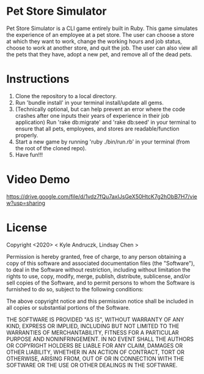 # Pet Store Simulator

Pet Store Simulator is a CLI game entirely built in Ruby. This game simulates the experience of an employee at a pet store. The user can choose a store at which they want to work, change the working hours and job status, choose to work at another store, and quit the job. The user can also view all the pets that they have, adopt a new pet, and remove all of the dead pets.

# Instructions

1. Clone the repository to a local directory. 
2. Run 'bundle install' in your terminal install/update all gems.
3. (Technically optional, but can help prevent an error where the code crashes after one inputs their years of experience in their job application) Run 'rake db:migrate' and 'rake db:seed' in your terminal to ensure that all pets, employees, and stores are readable/function properly.
4. Start a new game by running 'ruby ./bin/run.rb' in your terminal (from the root of the cloned repo). 
5. Have fun!!!

# Video Demo

https://drive.google.com/file/d/1vdz7fQu7axIJsGeX50HtcK7g2hObB7H7/view?usp=sharing

# License

Copyright <2020> < Kyle Andruczk, Lindsay Chen >

Permission is hereby granted, free of charge, to any person obtaining a copy of this software and associated documentation files (the "Software"), to deal in the Software without restriction, including without limitation the rights to use, copy, modify, merge, publish, distribute, sublicense, and/or sell copies of the Software, and to permit persons to whom the Software is furnished to do so, subject to the following conditions:

The above copyright notice and this permission notice shall be included in all copies or substantial portions of the Software.

THE SOFTWARE IS PROVIDED "AS IS", WITHOUT WARRANTY OF ANY KIND, EXPRESS OR IMPLIED, INCLUDING BUT NOT LIMITED TO THE WARRANTIES OF MERCHANTABILITY, FITNESS FOR A PARTICULAR PURPOSE AND NONINFRINGEMENT. IN NO EVENT SHALL THE AUTHORS OR COPYRIGHT HOLDERS BE LIABLE FOR ANY CLAIM, DAMAGES OR OTHER LIABILITY, WHETHER IN AN ACTION OF CONTRACT, TORT OR OTHERWISE, ARISING FROM, OUT OF OR IN CONNECTION WITH THE SOFTWARE OR THE USE OR OTHER DEALINGS IN THE SOFTWARE.



